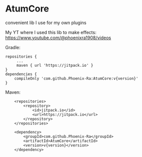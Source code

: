 # AtumCore

convenient lib I use for my own plugins

My YT where I used this lib to make effects: https://www.youtube.com/@phoenixra1908/videos

Gradle:
```
repositories {
     ...
     maven { url 'https://jitpack.io' }
}
dependencies { 
    compileOnly 'com.github.Phoenix-Ra:AtumCore:v{version}'
}
```

Maven:
```
	<repositories>
		<repository>
		    <id>jitpack.io</id>
		    <url>https://jitpack.io</url>
		</repository>
	</repositories>
	
	<dependency>
	    <groupId>com.github.Phoenix-Ra</groupId>
	    <artifactId>AtumCore</artifactId>
	    <version>v{version}</version>
	</dependency>
```

